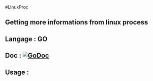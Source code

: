 #LinuxProc

## Getting more informations from linux process
## Langage : GO

## Doc : [![GoDoc](https://godoc.org/github.com/communaute-cimi/linuxproc?status.svg)](https://godoc.org/github.com/communaute-cimi/linuxproc)

## Usage : 


